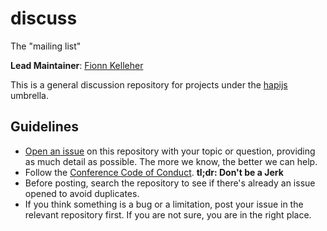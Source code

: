 discuss
=======

The "mailing list"

**Lead Maintainer**: [Fionn Kelleher](https://github.com/expr)

This is a general discussion repository for projects under the [hapijs](https://github.com/hapijs) umbrella.

## Guidelines

* [Open an issue](https://github.com/hapijs/discuss/issues/new) on this repository with your topic or question, providing as much detail as possible. The more we know, the better we can help.
* Follow the [Conference Code of Conduct](http://confcodeofconduct.com). **tl;dr: Don't be a Jerk**
* Before posting, search the repository to see if there's already an issue opened to avoid duplicates.
* If you think something is a bug or a limitation, post your issue in the relevant repository first. If you are not sure, you are in the right place.
